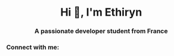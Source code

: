 <h1 align="center">Hi 👋, I'm Ethiryn</h1>
<h3 align="center">A passionate developer student from France</h3>

<h3 align="left">Connect with me:</h3>

<p align="left"> <a href="https://github-readme-stats.vercel.app/api?username=Ethiryn-Glarilak&count_private=true&show_icons=true&theme=dark"/></a> </p>
